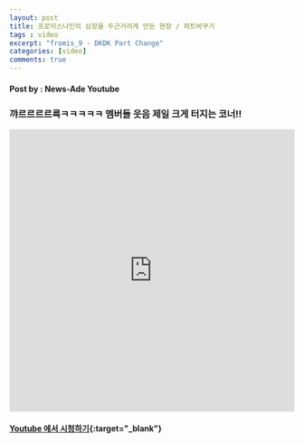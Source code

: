 ```yaml
---
layout: post
title: 프로미스나인의 심장을 두근거리게 만든 현장 / 파트바꾸기
tags : video
excerpt: "fromis_9 - DKDK Part Change"
categories: [video]
comments: true
---
```

#### Post by : News-Ade Youtube
### 꺄르르르르륵ㅋㅋㅋㅋㅋ 멤버들 웃음 제일 크게 터지는 코너!!

<iframe width="100%" height="500" src="https://www.youtube.com/embed/gQVls_mempI?rel=0" frameborder="0" allow="autoplay; encrypted-media" allowfullscreen></iframe>

#### [Youtube 에서 시청하기](https://www.youtube.com/watch?v=gQVls_mempI){:target="_blank"}

